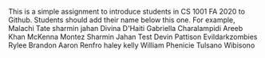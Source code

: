 This is a simple assignment to introduce students in CS 1001 FA 2020 to Github. Students should add their name below this one. For example,
Malachi Tate 
sharmin jahan
Divina D'Haiti
Gabriella Charalampidi
Areeb Khan
McKenna Montez
Sharmin Jahan Test
Devin Pattison
Evildarkzombies
Rylee Brandon
Aaron Renfro
haley kelly
William Phenicie
Tulsano Wibisono
